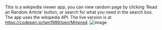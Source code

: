 This is a wikipedia viewer app, you can view random page by clicking 'Read an Random Article' button, or search for what you need  in the search box.
The app uses the wikipedia API. The live version is at https://codepen.io/lwn1989/pen/Mmpred.
![image](https://image.ibb.co/cvkFAv/Screen_Shot_2017_05_24_at_10_02_39.png) 
